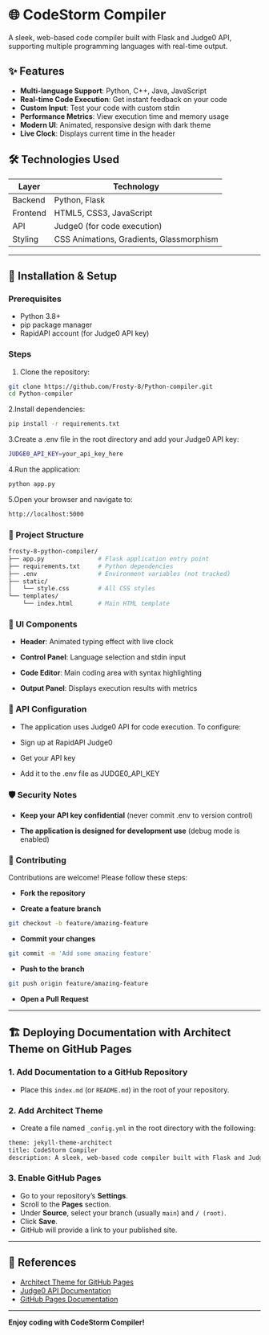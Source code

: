 # 🌐 CodeStorm Compiler

A sleek, web-based code compiler built with Flask and Judge0 API, supporting multiple programming languages with real-time output.

## ✨ Features

- **Multi-language Support**: Python, C++, Java, JavaScript
- **Real-time Code Execution**: Get instant feedback on your code
- **Custom Input**: Test your code with custom stdin
- **Performance Metrics**: View execution time and memory usage
- **Modern UI**: Animated, responsive design with dark theme
- **Live Clock**: Displays current time in the header

## 🛠️ Technologies Used

| Layer      | Technology                        |
|------------|-----------------------------------|
| Backend    | Python, Flask                     |
| Frontend   | HTML5, CSS3, JavaScript           |
| API        | Judge0 (for code execution)       |
| Styling    | CSS Animations, Gradients, Glassmorphism |

---

## 🚀 Installation & Setup

### Prerequisites
- Python 3.8+
- pip package manager
- RapidAPI account (for Judge0 API key)

### Steps
1. Clone the repository:
```bash
git clone https://github.com/Frosty-8/Python-compiler.git
cd Python-compiler
```

2.Install dependencies:
```bash
pip install -r requirements.txt
```

3.Create a .env file in the root directory and add your Judge0 API key:
```bash
JUDGE0_API_KEY=your_api_key_here
```

4.Run the application:
```bash
python app.py
```

5.Open your browser and navigate to:
```bash
http://localhost:5000
```

### 📂 Project Structure
```bash
frosty-8-python-compiler/
├── app.py               # Flask application entry point
├── requirements.txt     # Python dependencies
├── .env                 # Environment variables (not tracked)
├── static/
│   └── style.css        # All CSS styles
└── templates/
    └── index.html       # Main HTML template
```


### 🌈 UI Components
- **Header**: Animated typing effect with live clock

- **Control Panel**: Language selection and stdin input

- **Code Editor**: Main coding area with syntax highlighting

- **Output Panel**: Displays execution results with metrics

### 🔧 API Configuration
- The application uses Judge0 API for code execution. To configure:

- Sign up at RapidAPI Judge0

- Get your API key

- Add it to the .env file as JUDGE0_API_KEY

### 🛡️ Security Notes
- **Keep your API key confidential** (never commit .env to version control)

- **The application is designed for development use** (debug mode is enabled)


### 🤝 Contributing
Contributions are welcome! Please follow these steps:

- **Fork the repository**

- **Create a feature branch** 
```bash
git checkout -b feature/amazing-feature
```

- **Commit your changes** 
```bash
git commit -m 'Add some amazing feature'
```

- **Push to the branch** 
```bash
git push origin feature/amazing-feature
```

- **Open a Pull Request**

---

## 🏗️ Deploying Documentation with Architect Theme on GitHub Pages

### 1. Add Documentation to a GitHub Repository

- Place this `index.md` (or `README.md`) in the root of your repository.

### 2. Add Architect Theme

- Create a file named `_config.yml` in the root directory with the following:
```bash
theme: jekyll-theme-architect
title: CodeStorm Compiler
description: A sleek, web-based code compiler built with Flask and Judge0 API.
```


### 3. Enable GitHub Pages

- Go to your repository’s **Settings**.
- Scroll to the **Pages** section.
- Under **Source**, select your branch (usually `main`) and `/ (root)`.
- Click **Save**.  
- GitHub will provide a link to your published site.

---

## 📖 References

- [Architect Theme for GitHub Pages](https://github.com/pages-themes/architect)
- [Judge0 API Documentation](https://judge0.com/)
- [GitHub Pages Documentation](https://docs.github.com/en/pages)

---

**Enjoy coding with CodeStorm Compiler!**

